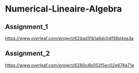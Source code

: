 # Numerical-Lineaire-Algebra

## Assignment_1
https://www.overleaf.com/project/624ad31b1a8dc04f56d4ea3a

## Assignment_2
https://www.overleaf.com/project/6280c4b052f5ec02e674e71e

